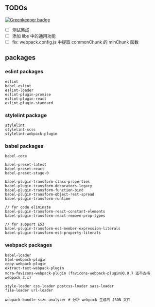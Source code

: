 
## TODOs

[![Greenkeeper badge](https://badges.greenkeeper.io/qiu8310/playground.svg)](https://greenkeeper.io/)

* [ ] 测试集成
* [ ] 添加 libs 中的通用功能
* [ ] fix: webpack.config.js 中提取 commonChunk 的 minChunk 函数

## packages

### eslint packages

    eslint
    babel-eslint
    eslint-loader
    eslint-plugin-promise
    eslint-plugin-react
    eslint-plugin-standard

### stylelint package

    stylelint
    stylelint-scss
    stylelint-webpack-plugin

### babel packages

    babel-core

    babel-preset-latest
    babel-preset-react
    babel-preset-stage-0

    babel-plugin-transform-class-properties
    babel-plugin-transform-decorators-legacy
    babel-plugin-transform-function-bind
    babel-plugin-transform-object-rest-spread
    babel-plugin-transform-runtime

    // for code eliminate
    babel-plugin-transform-react-constant-elements
    babel-plugin-transform-react-remove-prop-types

    // for support ES3
    babel-plugin-transform-es3-member-expression-literals
    babel-plugin-transform-es3-property-literals

### webpack packages

    babel-loader
    html-webpack-plugin
    copy-webpack-plugin
    extract-text-webpack-plugin
    mora-favicons-webpack-plugin (favicons-webpack-plugin@0.0.7 还不支持 webpack 2.x)

    style-loader css-loader postcss-loader sass-loader
    file-loader url-loader

    webpack-bundle-size-analyzer # 分析 webpack 生成的 JSON 文件

